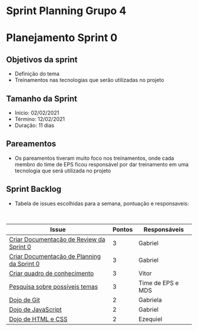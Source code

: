 # Sprint Planning Grupo 4

# Planejamento Sprint 0

## Objetivos da sprint

- Definição do tema
- Treinamentos nas tecnologias que serão utilizadas no projeto

## Tamanho da Sprint

- Início: 02/02/2021
- Término: 12/02/2021
- Duração: 11 dias

## Pareamentos

- Os pareamentos tiveram muito foco nos treinamentos, onde cada membro do time de EPS ficou responsável por dar treinamento em uma tecnologia que será utilizada no projeto

## Sprint Backlog

- Tabela de issues escolhidas para a semana, pontuação e responsaveis:

<br>

|Issue|Pontos|Responsáveis|
|--|--|--|
|[Criar Documentação de Review da Sprint 0](https://github.com/fga-eps-mds/2020-2-SiGeD/issues/12)|3| Gabriel |
|[Criar Documentação de Planning da Sprint 0](https://github.com/fga-eps-mds/2020-2-SiGeD/issues/14)|3| Gabriel |
|[Criar quadro de conhecimento](https://github.com/fga-eps-mds/2020-2-SiGeD/issues/1)|3| Vitor |
|[Pesquisa sobre possíveis temas](https://github.com/fga-eps-mds/2020-2-SiGeD/issues/2)|3| Time de EPS e MDS|
|[Dojo de Git](https://github.com/fga-eps-mds/2020-2-SiGeD/issues/4)|2| Gabriela |
|[Dojo de JavaScript](https://github.com/fga-eps-mds/2020-2-SiGeD/issues/5)|2| Gabriel |
|[Dojo de HTML e CSS](https://github.com/fga-eps-mds/2020-2-SiGeD/issues/6)|2| Ezequiel|

